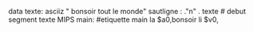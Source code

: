 data 
     texte: asciiz " bonsoir tout le monde"
     sautligne :     ."n"
    . texte        # debut segment texte MIPS
    main:          #etiquette main
    la    $a0,bonsoir
    li    $v0, 
    


    
